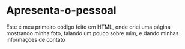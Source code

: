 # Apresenta-o-pessoal
Este é meu primeiro código feito em HTML, onde criei uma página mostrando minha foto, falando um pouco sobre mim, e dando minhas informações de contato
